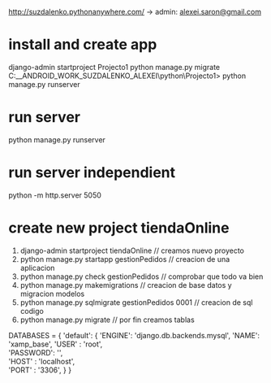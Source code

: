 http://suzdalenko.pythonanywhere.com/ -> admin: alexei.saron@gmail.com


# install and create app
django-admin startproject Projecto1
python manage.py migrate
C:\__ANDROID_WORK_SUZDALENKO_ALEXEI\python\Projecto1> python manage.py runserver
# run server
python manage.py runserver


# run server independient
python -m http.server 5050



# create new project tiendaOnline
1. django-admin startproject tiendaOnline            // creamos nuevo proyecto
2. python manage.py startapp gestionPedidos          // creacion de una aplicacion
3. python manage.py check gestionPedidos             // comprobar que todo va bien
4. python manage.py makemigrations                   // creacion de base datos y migracion modelos   
5. python manage.py sqlmigrate gestionPedidos 0001   // creacion de sql codigo 
6. python manage.py migrate                          // por fin creamos tablas


DATABASES = {
    'default': {
        'ENGINE': 'django.db.backends.mysql',
        'NAME': 'xamp_base',
        'USER'    : 'root',                    
        'PASSWORD': '',             
        'HOST'    : 'localhost',               
        'PORT'    : '3306',
    }
}
